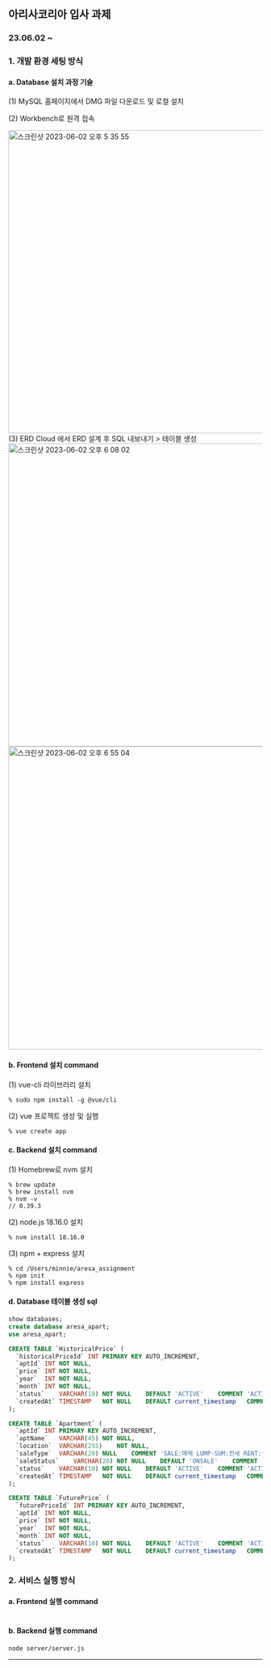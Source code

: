 ## 아리사코리아 입사 과제 
### 23.06.02 ~

### 1. 개발 환경 세팅 방식
  #### a. Database 설치 과정 기술
  (1) MySQL 홈페이지에서 DMG 파일 다운로드 및 로컬 설치

  (2) Workbench로 원격 접속 

  <img width="600" alt="스크린샷 2023-06-02 오후 5 35 55" src="https://github.com/Minnie5382/aresa_assignment/assets/97179789/43c9d738-7ca6-4c06-a8cb-f49411911c36">

<br>
  (3) ERD Cloud 에서 ERD 설계 후 SQL 내보내기 > 테이블 생성
  
  <img width="600" alt="스크린샷 2023-06-02 오후 6 08 02" src="https://github.com/Minnie5382/aresa_assignment/assets/97179789/11590dce-9a96-457a-b115-f025eb851958">
  <img width="600" alt="스크린샷 2023-06-02 오후 6 55 04" src="https://github.com/Minnie5382/aresa_assignment/assets/97179789/a35edec1-1d86-4ab3-a5d6-a41ad4e99180">
  
  #### b. Frontend 설치 command
  (1) vue-cli 라이브러리 설치
  ```
  % sudo npm install -g @vue/cli
  ```

  (2) vue 프로젝트 생성 및 실행
  ```
  % vue create app
  ```
  
  #### c. Backend 설치 command
  (1) Homebrew로 nvm 설치
  ```
  % brew update
  % brew install nvm
  % nvm -v
  // 0.39.3
  ```
  
  (2) node.js 18.16.0 설치
  ```
  % nvm install 18.16.0
  ```
  
  (3) npm + express 설치
  ```
  % cd /Users/minnie/aresa_assignment
  % npm init
  % npm install express
  ```
  
  #### d. Database 테이블 생성 sql
  ```sql
  show databases;
  create database aresa_apart;
  use aresa_apart;

  CREATE TABLE `HistoricalPrice` (
	`historicalPriceId`	INT	PRIMARY KEY AUTO_INCREMENT,
	`aptId`	INT	NOT NULL,
	`price`	INT	NOT NULL,
	`year`	INT	NOT NULL,
	`month`	INT	NOT NULL,
	`status`	VARCHAR(10)	NOT NULL	DEFAULT 'ACTIVE'	COMMENT 'ACTIVE:활성화 INACTIVE:비활성화 DELETED:삭제됨',
	`createdAt`	TIMESTAMP	NOT NULL	DEFAULT current_timestamp	COMMENT '생성일시'
);

CREATE TABLE `Apartment` (
	`aptId`	INT	PRIMARY KEY AUTO_INCREMENT,
	`aptName`	VARCHAR(45)	NOT NULL,
	`location`	VARCHAR(255)	NOT NULL,
	`saleType`	VARCHAR(20)	NULL	COMMENT 'SALE:매매 LUMP-SUM:전세 RENT:월세',
	`saleStatus`	VARCHAR(20)	NOT NULL	DEFAULT 'ONSALE'	COMMENT 'ONSALE:분양중 SOLD:분양완료 ORDERED:거래진행중',
	`status`	VARCHAR(10)	NOT NULL	DEFAULT 'ACTIVE'	COMMENT 'ACTIVE:활성화 INACTIVE:비활성화 DELETED:삭제됨',
	`createdAt`	TIMESTAMP	NOT NULL	DEFAULT current_timestamp	COMMENT '생성일시'
);

CREATE TABLE `FuturePrice` (
	`futurePriceId`	INT	PRIMARY KEY AUTO_INCREMENT,
	`aptId`	INT	NOT NULL,
	`price`	INT	NOT NULL,
	`year`	INT	NOT NULL,
	`month`	INT	NOT NULL,
	`status`	VARCHAR(10)	NOT NULL	DEFAULT 'ACTIVE'	COMMENT 'ACTIVE:활성화 INACTIVE:비활성화 DELETED:삭제됨',
	`createdAt`	TIMESTAMP	NOT NULL	DEFAULT current_timestamp	COMMENT '생성일시'
);

  ```


### 2. 서비스 실행 방식
#### a. Frontend 실행 command
  ```
  
  ```

#### b. Backend 실행 command
  ```
  node server/server.js
  ```

---
